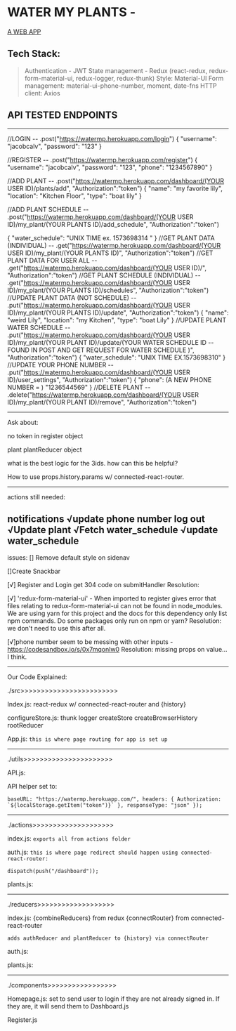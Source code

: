# WATER MY PLANTS - 

[A WEB APP](https://watermeplease.netlify.app/)

## Tech Stack:

> Authentication - JWT
> State management - Redux (react-redux, redux-form-material-ui, redux-logger, redux-thunk)
> Style: Material-UI
> Form management: material-ui-phone-number, moment, date-fns
> HTTP client: Axios

## API TESTED ENDPOINTS
____________________________________
//LOGIN -- .post("https://watermp.herokuapp.com/login")
{
    "username": "jacobcalv",
    "password": "123"
}

//REGISTER -- .post("https://watermp.herokuapp.com/register")
{
    "username": "jacobcalv",
    "password": "123",
    "phone": "1234567890"
}

//ADD PLANT -- .post("https://watermp.herokuapp.com/dashboard/(YOUR USER ID)/plants/add", "Authorization":"token")
{
    "name": "my favorite lily",
    "location": "Kitchen Floor",
    "type": "boat lily"
}

//ADD PLANT SCHEDULE -- .post("https://watermp.herokuapp.com/dashboard/(YOUR USER ID)/my_plant/(YOUR PLANTS ID)/add_schedule", "Authorization":"token")

 {
    "water_schedule": "UNIX TIME ex. 1573698314 "
 }
//GET PLANT DATA (INDIVIDUAL) -- .get("https://watermp.herokuapp.com/dashboard/(YOUR USER ID)/my_plant/(YOUR PLANTS ID)", "Authorization":"token")
//GET PLANT DATA FOR USER ALL -- .get("https://watermp.herokuapp.com/dashboard/(YOUR USER ID)/", "Authorization":"token")
//GET PLANT SCHEDULE (INDIVIDUAL) -- .get("https://watermp.herokuapp.com/dashboard/(YOUR USER ID)/my_plant/(YOUR PLANTS ID)/schedules", "Authorization":"token")
//UPDATE PLANT DATA (NOT SCHEDULE) -- .put("https://watermp.herokuapp.com/dashboard/(YOUR USER ID)/my_plant/(YOUR PLANTS ID)/update", "Authorization":"token")
{
    "name": "weird Lily",
    "location": "my Kitchen",
    "type": "boat Lily"
}
//UPDATE PLANT WATER SCHEDULE -- .put("https://watermp.herokuapp.com/dashboard/(YOUR USER ID)/my_plant/(YOUR PLANT ID)/update/(YOUR WATER SCHEDULE ID -- FOUND IN POST AND GET REQUEST FOR WATER SCHEDULE )", "Authorization":"token")
{
    "water_schedule": "UNIX TIME EX.1573698310"
}
//UPDATE YOUR PHONE NUMBER -- .put("https://watermp.herokuapp.com/dashboard/(YOUR USER ID)/user_settings", "Authorization":"token")
{
    "phone": (A NEW PHONE NUMBER = ) "1236544569"
}
//DELETE PLANT -- .delete("https://watermp.herokuapp.com/dashboard/(YOUR USER ID)/my_plant/(YOUR PLANT ID)/remove", "Authorization":"token")
_____________________________________




Ask about:

no token in register object

plant plantReducer object

what is the best logic for the 3ids. how can this be helpful?

How to use props.history.params w/ connected-react-router.

------------------------------
actions still needed:

notifications
√update phone number
log out
√Update plant
√Fetch water_schedule
√update water_schedule
------------------------
issues:
[] Remove default style on sidenav

[]Create Snackbar

[√] Register and Login get 304 code on submitHandler
Resolution:

[√] 'redux-form-material-ui' - When imported to register gives error that files relating to redux-form-material-ui can not be found in node_modules. We are using yarn for this project and the docs for this dependency only list npm commands. Do some packages only run on npm or yarn?
Resolution:
we don't need to use this after all.

[√]phone number seem to be messing with other inputs -https://codesandbox.io/s/0x7mqonlw0
Resolution:
missing props on value... I think.
____________________________________
Our Code Explained:

./src>>>>>>>>>>>>>>>>>>>>>>>>

Index.js:
  react-redux
  w/ connected-react-router and {history}

configureStore.js:
  thunk
  logger
  createStore
  createBrowserHistory
  rootReducer

App.js:
  `this is where page routing for app is set up`

____________________________________
./utils>>>>>>>>>>>>>>>>>>>>>>

API.js:

  API helper set to:

  `` baseURL: "https://watermp.herokuapp.com/",
    headers: {
      Authorization: `${localStorage.getItem("token")}`
      },
      responseType: "json"
      });
      ``
____________________________________
./actions>>>>>>>>>>>>>>>>>>>>

index.js:
  `exports all from actions folder`

auth.js:
  `this is where page redirect should happen using connected-react-router:`

    dispatch(push("/dashboard"));

plants.js:

____________________________________
./reducers>>>>>>>>>>>>>>>>>>>

index.js:
  {combineReducers} from redux
  {connectRouter} from connected-react-router

  `adds authReducer and plantReducer to {history} via connectRouter`

auth.js:

plants.js:

____________________________________
./components>>>>>>>>>>>>>>>>>

Homepage.js:
 set to send user to login if they are not already signed in. If they are, it will send them to Dashboard.js

Register.js
